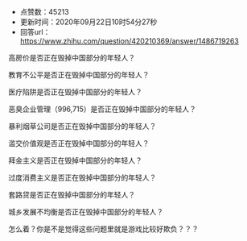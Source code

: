 - 点赞数：45213
- 更新时间：2020年09月22日10时54分27秒
- 回答url：https://www.zhihu.com/question/420210369/answer/1486719263
<body>
 <p data-pid="I3o__R5A">高房价是否正在毁掉中国部分的年轻人？</p>
 <p data-pid="-bt1Of0m">教育不公平是否正在毁掉中国部分的年轻人？</p>
 <p data-pid="uIY9YtLx">医疗陷阱是否正在毁掉中国部分的年轻人？</p>
 <p data-pid="3fGuuA4-">恶臭企业管理（996,715）是否正在毁掉中国部分的年轻人？</p>
 <p data-pid="rxaqPeIW">暴利烟草公司是否正在毁掉中国部分的年轻人？</p>
 <p data-pid="HFzqPe7i">滥交价值观是否正在毁掉中国部分的年轻人？</p>
 <p data-pid="R0yJAb6C">拜金主义是否正在毁掉中国部分的年轻人？</p>
 <p data-pid="cY-yNO6i">过度消费主义是否正在毁掉中国部分的年轻人？</p>
 <p data-pid="oPWqs8qU">套路贷是否正在毁掉中国部分的年轻人？</p>
 <p data-pid="B03PII8-">城乡发展不均衡是否正在毁掉中国部分的年轻人？</p>
 <p data-pid="d16aHrHn">怎么着？你是不是觉得这些问题里就是游戏比较好欺负？？？</p>
 <p></p>
</body>